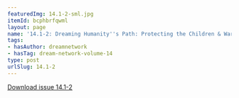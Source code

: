 ```yaml
---
featuredImg: 14.1-2-sml.jpg
itemId: bcphbrfqwml
layout: page
name: '14.1-2: Dreaming Humanity''s Path: Protecting the Children & Warning Dreams'
tags:
- hasAuthor: dreamnetwork
- hasTag: dream-network-volume-14
type: post
urlSlug: 14.1-2
---
```

<a href="../files/pdfs/Volume_14/14.1-2-Dream-Network-Vol-14-Nos-1-&-2.pdf" download="">Download issue 14.1-2</a>